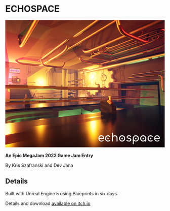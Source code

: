 # ECHOSPACE

![ECHOSPACE cover](./web/cover.png)

**An Epic MegaJam 2023 Game Jam Entry**

By Kris Szafranski and Dev Jana

## Details

 Built with Unreal Engine 5 using Blueprints in six days.
 
 Details and download [available on itch.io](https://ksdzafranski.itch.io/echospace)

